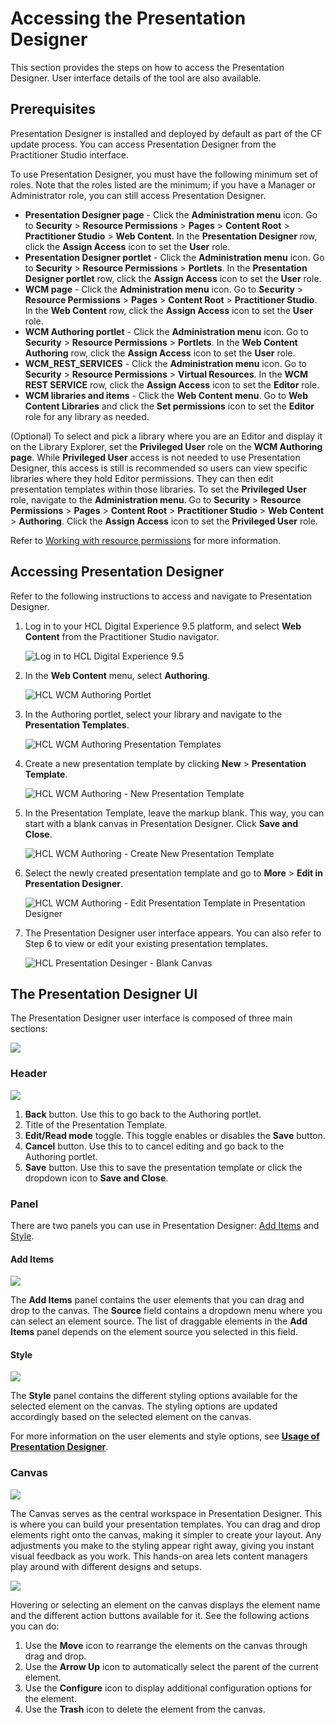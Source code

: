 # Accessing the Presentation Designer

This section provides the steps on how to access the Presentation Designer. User interface details of the tool are also available.

## Prerequisites

Presentation Designer is installed and deployed by default as part of the CF update process. You can access Presentation Designer from the Practitioner Studio interface.

To use Presentation Designer, you must have the following minimum set of roles. Note that the roles listed are the minimum; if you have a Manager or Administrator role, you can still access Presentation Designer.

- **Presentation Designer page** -  Click the **Administration menu** icon. Go to **Security** > **Resource Permissions** > **Pages** > **Content Root** > **Practitioner Studio** > **Web Content**. In the  **Presentation Designer** row, click the **Assign Access** icon to set the **User** role.
- **Presentation Designer portlet** - Click the **Administration menu** icon. Go to **Security** > **Resource Permissions** > **Portlets**. In the **Presentation Designer portlet** row, click the **Assign Access** icon to set the **User** role.
- **WCM page** -  Click the **Administration menu** icon. Go to **Security** > **Resource Permissions** > **Pages** > **Content Root** > **Practitioner Studio**. In the **Web Content** row, click the **Assign Access** icon to set the **User** role.
- **WCM Authoring portlet** - Click the **Administration menu** icon. Go to **Security** > **Resource Permissions** > **Portlets**. In the **Web Content Authoring** row, click the **Assign Access** icon to set the **User** role.
- **WCM_REST_SERVICES** - Click the **Administration menu** icon. Go to **Security** > **Resource Permissions** > **Virtual Resources**. In the **WCM REST SERVICE** row, click the  **Assign Access** icon to set the **Editor** role.
- **WCM libraries and items** - Click the **Web Content menu**. Go to **Web Content Libraries** and click the **Set permissions** icon to set the **Editor** role for any library as needed. 

(Optional) To select and pick a library where you are an Editor and display it on the Library Explorer, set the **Privileged User** role on the **WCM Authoring page**. While **Privileged User** access is not needed to use Presentation Designer, this access is still is recommended so users can view specific libraries where they hold Editor permissions. They can then edit presentation templates within those libraries. To set the **Privileged User** role, navigate to the **Administration menu**. Go to **Security** > **Resource Permissions** > **Pages** > **Content Root** > **Practitioner Studio** > **Web Content** > **Authoring**. Click the **Assign Access** icon to set the **Privileged User** role.

Refer to [Working with resource permissions](../../../../deployment/manage/security/people/authorization/controlling_access/working_with_resource_permission/index.md) for more information.


## Accessing Presentation Designer

Refer to the following instructions to access and navigate to Presentation Designer.

1.  Log in to your HCL Digital Experience 9.5 platform, and select **Web Content** from the Practitioner Studio navigator.

    ![](../../../../assets/HCL_DX_95_Practitioner_Studio_interface.png "Log in to HCL Digital Experience 9.5")

2.  In the **Web Content** menu, select **Authoring**. 

    ![](../../../../assets/HCL_WCM_Authoring_Portlet.png "HCL WCM Authoring Portlet")

3.  In the Authoring portlet, select your library and navigate to the **Presentation Templates**.

    ![](../../../../assets/HCL_WCM_Authoring_Presentation_Templates.png "HCL WCM Authoring Presentation Templates")

4.  Create a new presentation template by clicking **New** > **Presentation Template**.
    
    ![](../../../../assets/HCL_WCM_Authoring_Create_New_Presentation_Template.png "HCL WCM Authoring - New Presentation Template")

5.  In the Presentation Template, leave the markup blank. This way, you can start with a blank canvas in Presentation Designer. Click **Save and Close**.

    ![](../../../../assets/HCL_WCM_Authoring_Create_Presentation_Template.png "HCL WCM Authoring - Create New Presentation Template")

6. Select the newly created presentation template and go to **More** > **Edit in Presentation Designer**.

    ![](../../../../assets/HCL_WCM_Authoring_Presentation_Template_Edit_in_Presentation_Designer.png "HCL WCM Authoring - Edit Presentation Template in Presentation Designer")

7. The Presentation Designer user interface appears. You can also refer to Step 6 to view or edit your existing presentation templates. 

    ![](../../../../assets/HCL_Presentation_Desinger_Blank_Canvas.png "HCL Presentation Desinger - Blank Canvas")


## The Presentation Designer UI

The Presentation Designer user interface is composed of three main sections:

![](../../../../assets/HCL_Presentation_Designer_User_Interface.png)

### Header

![](../../../../assets/HCL_Presentation_Designer_Header.png)

1. **Back** button. Use this to go back to the Authoring portlet. 
2. Title of the Presentation Template.
3. **Edit/Read mode** toggle. This toggle enables or disables the **Save** button.
4. **Cancel** button. Use this to to cancel editing and go back to the Authoring portlet.
5. **Save** button. Use this to save the presentation template or click the dropdown icon to **Save and Close**.


### Panel

There are two panels you can use in Presentation Designer: [Add Items](#add-items) and [Style](#style).
    
#### Add Items

![](../../../../assets/HCL_Presentation_Designer_Add_Items_Panel.png)

The **Add Items** panel contains the user elements that you can drag and drop to the canvas. The **Source** field contains a dropdown menu where you can select an element source. The list of draggable elements in the **Add Items** panel depends on the element source you selected in this field.

#### Style
    
![](../../../../assets/HCL_Presentation_Designer_Style_Panel.png)

The **Style** panel contains the different styling options available for the selected element on the canvas. The styling options are updated accordingly based on the selected element on the canvas. 

For more information on the user elements and style options, see **[Usage of Presentation Designer](../usage/index.md)**.


### Canvas

![](../../../../assets/HCL_Presentation_Designer_Canvas.png)

The Canvas serves as the central workspace in Presentation Designer. This is where you can build your presentation templates. You can drag and drop elements right onto the canvas, making it simpler to create your layout. Any adjustments you make to the styling appear right away, giving you instant visual feedback as you work. This hands-on area lets content managers play around with different designs and setups.


![](../../../../assets/HCL_Presentation_Designer_Canvas_Item.png)

Hovering or selecting an element on the canvas displays the element name and the different action buttons available for it. See the following actions you can do:

1. Use the **Move** icon to rearrange the elements on the canvas through drag and drop. 
2. Use the **Arrow Up** icon to automatically select the parent of the current element. 
3. Use the **Configure** icon to display additional configuration options for the element. 
4. Use the **Trash** icon to delete the element from the canvas.